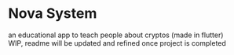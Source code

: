 # Nova System
 an educational app to teach people about cryptos (made in flutter) <br>
 WIP, readme will be updated and refined once project is completed

